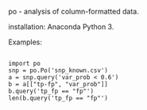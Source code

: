 
po - analysis of column-formatted data.

installation:
	Anaconda Python 3.

Examples:

```

import po
snp = po.Po('snp_known.csv')
a = snp.query('var_prob < 0.6')
b = a[["tp-fp", "var_prob"]]
b.query('tp_fp == "fp"')
len(b.query('tp_fp == "fp"')

```
